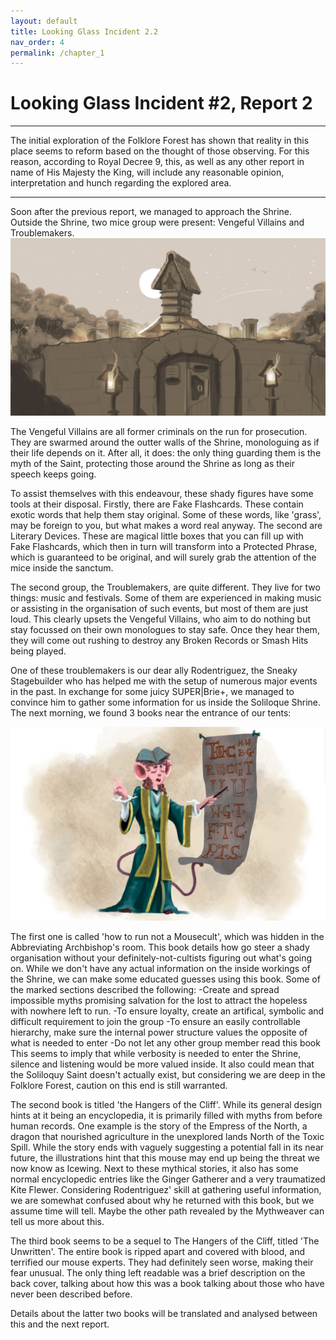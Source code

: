```yaml
---
layout: default
title: Looking Glass Incident 2.2
nav_order: 4
permalink: /chapter_1
---
```


# Looking Glass Incident #2, Report 2
---
The initial exploration of the Folklore Forest has shown that reality in this place seems to reform based on the thought of those observing. For this reason, according to Royal Decree 9, this, as well as any other report in name of His Majesty the King, will include any reasonable opinion, interpretation and hunch regarding the explored area.  

 ---
 
Soon after the previous report, we managed to approach the Shrine. Outside the Shrine, two mice group were present: Vengeful Villains and Troublemakers.
<img src="./assets/shrine_concept1.png" alt="The shrine from close by">

The Vengeful Villains are all former criminals on the run for prosecution. They are swarmed around the outter walls of the Shrine, monologuing as if their life depends on it. After all, it does: the only thing guarding them is the myth of the Saint, protecting those around the Shrine as long as their speech keeps going.

To assist themselves with this endeavour, these shady figures have some tools at their disposal. Firstly, there are Fake Flashcards. These contain exotic words that help them stay original. Some of these words, like 'grass', may be foreign to you, but what makes a word real anyway.
The second are Literary Devices. These are magical little boxes that you can fill up with Fake Flashcards, which then in turn will transform into a Protected Phrase, which is guaranteed to be original, and will surely grab the attention of the mice inside the sanctum.

The second group, the Troublemakers, are quite different. They live for two things: music and festivals. Some of them are experienced in making music or assisting in the organisation of such events, but most of them are just loud. This clearly upsets the Vengeful Villains, who aim to do nothing but stay focussed on their own monologues to stay safe. Once they hear them, they will come out rushing to destroy any Broken Records or Smash Hits being played.

One of these troublemakers is our dear ally Rodentriguez, the Sneaky Stagebuilder who has helped me with the setup of numerous major events in the past. In exchange for some juicy SUPER|Brie+, we managed to convince him to gather some information for us inside the Soliloque Shrine. The next morning, we found 3 books near the entrance of our tents:

<img src="./assets/abbishop.png" alt="Abbreviating Archbishop">

The first one is called 'how to run not a Mousecult', which was hidden in the Abbreviating Archbishop's room. This book details how go steer a shady organisation without your definitely-not-cultists figuring out what's going on.
While we don't have any actual information on the inside workings of the Shrine, we can make some educated guesses using this book. Some of the marked sections described the following:
-Create and spread impossible myths promising salvation for the lost to attract the hopeless with nowhere left to run.
-To ensure loyalty, create an artifical, symbolic and difficult requirement to join the group
-To ensure an easily controllable hierarchy, make sure the internal power structure values the opposite of what is needed to enter
-Do not let any other group member read this book
This seems to imply that while verbosity is needed to enter the Shrine, silence and listening would be more valued inside. It also could mean that the Soliloquy Saint doesn't actually exist, but considering we are deep in the Folklore Forest, caution on this end is still warranted.

The second book is titled 'the Hangers of the Cliff'. While its  general design hints at it being an encyclopedia, it is primarily filled with myths from before human records. One example is the story of the Empress of the North, a dragon that nourished agriculture in the unexplored lands North of the Toxic Spill. While the story ends with vaguely suggesting a potential fall in its near future, the illustrations hint that this mouse may end up being the threat we now know as Icewing.
Next to these mythical stories, it also has some normal encyclopedic entries like the Ginger Gatherer and a very traumatized Kite Flewer.
Considering Rodentriguez' skill at gathering useful information, we are somewhat confused about why he returned with this book, but we assume time will tell. Maybe the other path revealed by the Mythweaver can tell us more about this.

The third book seems to be a sequel to The Hangers of the Cliff, titled 'The Unwritten'. The entire book is ripped apart and covered with blood, and terrified our mouse experts. They had definitely seen worse, making their fear unusual. The only thing left readable was a brief description on the back cover, talking about how this was a book talking about those who have never been described before.

Details about the latter two books will be translated and analysed between this and the next report.